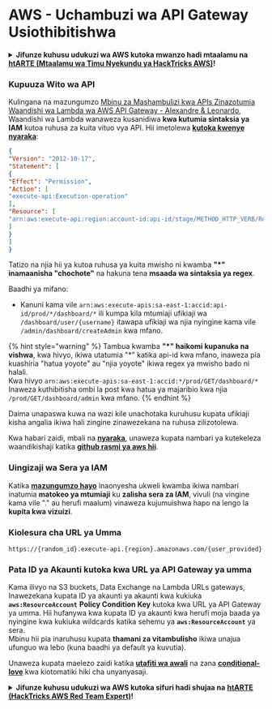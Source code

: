 # AWS - Uchambuzi wa API Gateway Usiothibitishwa

<details>

<summary><strong>Jifunze kuhusu udukuzi wa AWS kutoka mwanzo hadi mtaalamu na</strong> <a href="https://training.hacktricks.xyz/courses/arte"><strong>htARTE (Mtaalamu wa Timu Nyekundu ya HackTricks AWS)</strong></a><strong>!</strong></summary>

Njia nyingine za kusaidia HackTricks:

* Ikiwa unataka kuona **kampuni yako ikitangazwa kwenye HackTricks** au **kupakua HackTricks kwa muundo wa PDF** Angalia [**MIPANGO YA KUJIUNGA**](https://github.com/sponsors/carlospolop)!
* Pata [**bidhaa rasmi za PEASS & HackTricks**](https://peass.creator-spring.com)
* Gundua [**Familia ya PEASS**](https://opensea.io/collection/the-peass-family), mkusanyiko wetu wa [**NFTs**](https://opensea.io/collection/the-peass-family) ya kipekee
* **Jiunge na** 💬 [**Kikundi cha Discord**](https://discord.gg/hRep4RUj7f) au kikundi cha [**telegram**](https://t.me/peass) au **tufuate** kwenye **Twitter** 🐦 [**@hacktricks\_live**](https://twitter.com/hacktricks\_live)**.**
* **Shiriki mbinu zako za udukuzi kwa kuwasilisha PRs kwa** [**HackTricks**](https://github.com/carlospolop/hacktricks) na [**HackTricks Cloud**](https://github.com/carlospolop/hacktricks-cloud) repos za github.

</details>

### Kupuuza Wito wa API

Kulingana na mazungumzo [Mbinu za Mashambulizi kwa APIs Zinazotumia Waandishi wa Lambda wa AWS API Gateway - Alexandre & Leonardo](https://www.youtube.com/watch?v=bsPKk7WDOnE), Waandishi wa Lambda wanaweza kusanidiwa **kwa kutumia sintaksia ya IAM** kutoa ruhusa za kuita vituo vya API. Hii imetolewa [**kutoka kwenye nyaraka**](https://docs.aws.amazon.com/apigateway/latest/developerguide/api-gateway-control-access-using-iam-policies-to-invoke-api.html):
```json
{
"Version": "2012-10-17",
"Statement": [
{
"Effect": "Permission",
"Action": [
"execute-api:Execution-operation"
],
"Resource": [
"arn:aws:execute-api:region:account-id:api-id/stage/METHOD_HTTP_VERB/Resource-path"
]
}
]
}
```
Tatizo na njia hii ya kutoa ruhusa ya kuita mwisho ni kwamba **"\*" inamaanisha "chochote"** na hakuna tena **msaada wa sintaksia ya regex**.

Baadhi ya mifano:

* Kanuni kama vile `arn:aws:execute-apis:sa-east-1:accid:api-id/prod/*/dashboard/*` ili kumpa kila mtumiaji ufikiaji wa `/dashboard/user/{username}` itawapa ufikiaji wa njia nyingine kama vile `/admin/dashboard/createAdmin` kwa mfano.

{% hint style="warning" %}
Tambua kwamba **"\*" haikomi kupanuka na vishwa**, kwa hivyo, ikiwa utatumia "\*" katika api-id kwa mfano, inaweza pia kuashiria "hatua yoyote" au "njia yoyote" ikiwa regex ya mwisho bado ni halali.\
Kwa hivyo `arn:aws:execute-apis:sa-east-1:accid:*/prod/GET/dashboard/*`\
Inaweza kuthibitisha ombi la post kwa hatua ya majaribio kwa njia `/prod/GET/dashboard/admin` kwa mfano.
{% endhint %}

Daima unapaswa kuwa na wazi kile unachotaka kuruhusu kupata ufikiaji kisha angalia ikiwa hali zingine zinawezekana na ruhusa zilizotolewa.

Kwa habari zaidi, mbali na [**nyaraka**](https://docs.aws.amazon.com/apigateway/latest/developerguide/api-gateway-control-access-using-iam-policies-to-invoke-api.html), unaweza kupata nambari ya kutekeleza waandikishaji katika [**github rasmi ya aws hii**](https://github.com/awslabs/aws-apigateway-lambda-authorizer-blueprints/tree/master/blueprints).

### Uingizaji wa Sera ya IAM

Katika [**mazungumzo hayo**](https://www.youtube.com/watch?v=bsPKk7WDOnE) inaonyesha ukweli kwamba ikiwa nambari inatumia **matokeo ya mtumiaji** ku **zalisha sera za IAM**, vivuli (na vingine kama vile "." au herufi maalum) vinaweza kujumuishwa hapo na lengo la **kupita kwa vizuizi**.

### Kiolesura cha URL ya Umma
```
https://{random_id}.execute-api.{region}.amazonaws.com/{user_provided}
```
### Pata ID ya Akaunti kutoka kwa URL ya API Gateway ya umma

Kama ilivyo na S3 buckets, Data Exchange na Lambda URLs gateways, Inawezekana kupata ID ya akaunti ya akaunti kwa kukiuka **`aws:ResourceAccount`** **Policy Condition Key** kutoka kwa URL ya API Gateway ya umma. Hii hufanywa kwa kupata ID ya akaunti kwa herufi moja baada ya nyingine kwa kukiuka wildcards katika sehemu ya **`aws:ResourceAccount`** ya sera.\
Mbinu hii pia inaruhusu kupata **thamani za vitambulisho** ikiwa unajua ufunguo wa lebo (kuna baadhi ya default ya kuvutia).

Unaweza kupata maelezo zaidi katika [**utafiti wa awali**](https://blog.plerion.com/conditional-love-for-aws-metadata-enumeration/) na zana [**conditional-love**](https://github.com/plerionhq/conditional-love/) kwa kiotomatiki hiki cha unyanyasaji.

<details>

<summary><strong>Jifunze kuhusu udukuzi wa AWS kutoka sifuri hadi shujaa na</strong> <a href="https://training.hacktricks.xyz/courses/arte"><strong>htARTE (HackTricks AWS Red Team Expert)</strong></a><strong>!</strong></summary>

Njia nyingine za kusaidia HackTricks:

* Ikiwa unataka kuona **kampuni yako ikitangazwa kwenye HackTricks** au **kupakua HackTricks kwa PDF** Angalia [**MIPANGO YA KUJIUNGA**](https://github.com/sponsors/carlospolop)!
* Pata [**swag rasmi wa PEASS & HackTricks**](https://peass.creator-spring.com)
* Gundua [**Familia ya PEASS**](https://opensea.io/collection/the-peass-family), mkusanyiko wetu wa [**NFTs**](https://opensea.io/collection/the-peass-family) ya kipekee
* **Jiunge na** 💬 [**Kikundi cha Discord**](https://discord.gg/hRep4RUj7f) au kikundi cha [**telegram**](https://t.me/peass) au **tufuate** kwenye **Twitter** 🐦 [**@hacktricks\_live**](https://twitter.com/hacktricks\_live)**.**
* **Shiriki mbinu zako za udukuzi kwa kuwasilisha PRs kwa** [**HackTricks**](https://github.com/carlospolop/hacktricks) na [**HackTricks Cloud**](https://github.com/carlospolop/hacktricks-cloud) github repos.

</details>
